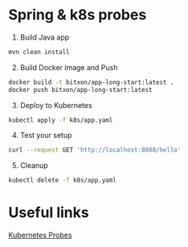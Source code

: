 # Spring & k8s probes

1. Build Java app
```bash
mvn clean install
```

2. Build Docker image and Push
```bash
docker build -t bitxon/app-long-start:latest .
docker push bitxon/app-long-start:latest
```

3. Deploy to Kubernetes
```bash
kubectl apply -f k8s/app.yaml
```

4. Test your setup
```bash
curl --request GET 'http://localhost:8080/hello'
```

5. Cleanup
```bash
kubectl delete -f k8s/app.yaml
```

# Useful links
[Kubernetes Probes](https://kubernetes.io/docs/tasks/configure-pod-container/configure-liveness-readiness-startup-probes/)